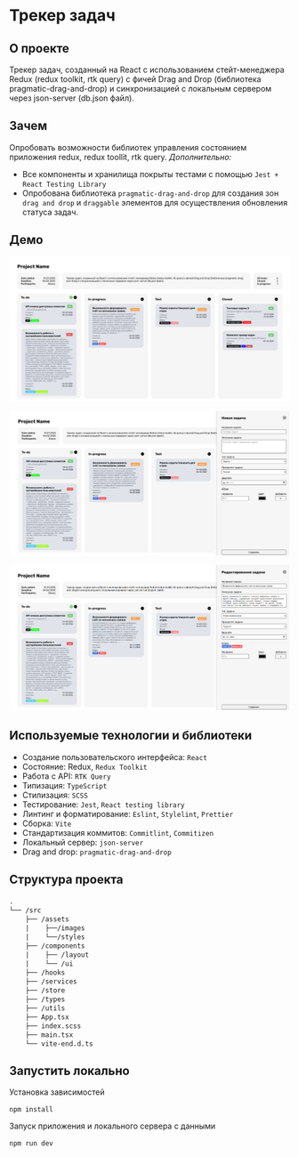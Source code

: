 # Трекер задач

## О проекте

Трекер задач, созданный на React с использованием стейт-менеджера Redux (redux toolkit, rtk query) с фичей Drag and Drop (библиотека pragmatic-drag-and-drop) и синхронизацией с локальным сервером через json-server (db.json файл).

## Зачем

Опробовать возможности библиотек управления состоянием приложения redux, redux toollit, rtk query. _Дополнительно:_

- Все компоненты и хранилища покрыты тестами с помощью `Jest + React Testing Library`
- Опробована библиотека `pragmatic-drag-and-drop` для создания зон `drag and drop` и `draggable` элементов для осуществления обновления статуса задач.

## Демо

![demo1](./public/demo1.png)

![demo2](./public/demo2.png)

![demo3](./public/demo3.png)

## Используемые технологии и библиотеки

- Создание пользовательского интерфейса: `React`
- Состояние: Redux, `Redux Toolkit`
- Работа с API: `RTK Query`
- Типизация: `TypeScript`
- Стилизация: `SCSS`
- Тестирование: `Jest`, `React testing library`
- Линтинг и форматирование: `Eslint`, `Stylelint`, `Prettier`
- Сборка: `Vite`
- Стандартизация коммитов: `Commitlint`, `Commitizen`
- Локальный сервер: `json-server`
- Drag and drop: `pragmatic-drag-and-drop`

## Структура проекта

```
.
└── /src
    ├── /assets
    |    ├──/images
    |    └──/styles
    ├── /components
    |    ├── /layout
    |    └── /ui
    ├── /hooks
    ├── /services
    ├── /store
    ├── /types
    ├── /utils
    ├── App.tsx
    ├── index.scss
    ├── main.tsx
    └── vite-end.d.ts
```

## Запустить локально

Установка зависимостей

```
npm install
```

Запуск приложения и локального сервера с данными

```
npm run dev
```
